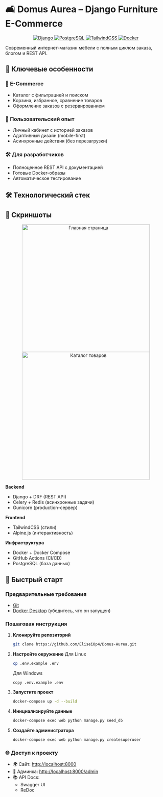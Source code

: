 # 🛋️ Domus Aurea – Django Furniture E-Commerce
<div align="center">
  <a href="https://www.djangoproject.com/" target="_blank">
    <img src="https://img.shields.io/badge/Django-092E20?style=for-the-badge&logo=django&logoColor=white" alt="Django">
  </a>
  <a href="https://www.postgresql.org/" target="_blank">
    <img src="https://img.shields.io/badge/PostgreSQL-316192?style=for-the-badge&logo=postgresql&logoColor=white" alt="PostgreSQL">
  </a>
  <a href="https://tailwindcss.com/" target="_blank">
    <img src="https://img.shields.io/badge/TailwindCSS-06B6D4?style=for-the-badge&logo=tailwind-css&logoColor=white" alt="TailwindCSS">
  </a>
  <a href="https://www.docker.com/" target="_blank">
    <img src="https://img.shields.io/badge/Docker-2496ED?style=for-the-badge&logo=docker&logoColor=white" alt="Docker">
  </a>
</div>

Современный интернет-магазин мебели с полным циклом заказа, блогом и REST API.

## 🌟 Ключевые особенности

### 🛒 E-Commerce
- Каталог с фильтрацией и поиском
- Корзина, избранное, сравнение товаров
- Оформление заказов с резервированием

### 📱 Пользовательский опыт
- Личный кабинет с историей заказов
- Адаптивный дизайн (mobile-first)
- Асинхронные действия (без перезагрузки)

### 🛠️ Для разработчиков
- Полноценное REST API с документацией
- Готовые Docker-образы
- Автоматическое тестирование

## 🛠️ Технологический стек


## 📸 Скриншоты
<div align="center">
  <img src="[https://i.postimg.cc/qqrWzzR4/kukhnyawebp.webp/800x400?text=Главная+страница]" alt="Главная страница" width="400">
  <img src="https://via.placeholder.com/800x400?text=Каталог+товаров" alt="Каталог товаров" width="400">
</div>


**Backend**
- Django + DRF (REST API)
- Celery + Redis (асинхронные задачи)
- Gunicorn (production-сервер)

**Frontend**
- TailwindCSS (стили)
- Alpine.js (интерактивность)

**Инфраструктура**
- Docker + Docker Compose
- GitHub Actions (CI/CD)
- PostgreSQL (база данных)

## 🚀 Быстрый старт

### Предварительные требования
- [Git](https://git-scm.com/downloads)
- [Docker Desktop](https://www.docker.com/products/docker-desktop/) (убедитесь, что он запущен)

### Пошаговая инструкция

1. **Клонируйте репозиторий**
   ```bash
   git clone https://github.com/Elisei0p4/Domus-Aurea.git
   ```

2. **Настройте окружение**
   Для Linux
   ```bash
   cp .env.example .env
   ```
   Для Windows
   ```
   copy .env.example .env
   ```

4. **Запустите проект**
   ```bash
   docker-compose up -d --build
   ```

5. **Инициализируйте данные**
   ```bash
   docker-compose exec web python manage.py seed_db
   ```

6. **Создайте администратора**
   ```bash
   docker-compose exec web python manage.py createsuperuser
   ```

### 🌐 Доступ к проекту
- 🌍 Сайт: [http://localhost:8000](http://localhost:8000)
- 🔐 Админка: [http://localhost:8000/admin](http://localhost:8000/admin)
- 📚 API Docs:
  - Swagger UI
  - ReDoc
